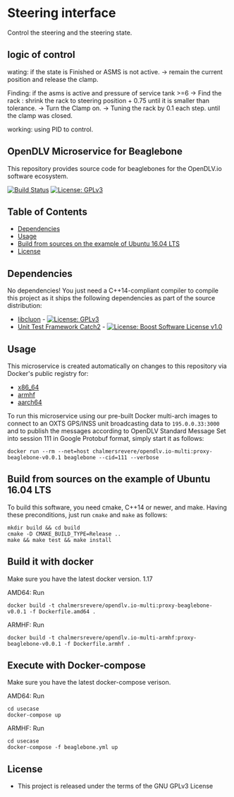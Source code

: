 # Steering interface

Control the steering and the steering state.

## logic of control

wating:
if the state is Finished or ASMS is not active. -> remain the current position and release the clamp.

Finding:
if the asms is active and pressure of service tank >=6 -> Find the rack : shrink the rack to steering position + 0.75 until it is smaller than tolerance. -> Turn the Clamp on. -> Tuning the rack by 0.1 each step. until the clamp was closed.

working:
using PID to control.


## OpenDLV Microservice for Beaglebone

This repository provides source code for beaglebones for the OpenDLV.io software ecosystem.

[![Build Status](https://travis-ci.org/chalmers-revere/opendlv.io.svg?branch=master)](https://travis-ci.org/se-research/opendlv.sensors.oxts) [![License: GPLv3](https://img.shields.io/badge/license-GPL--3-blue.svg
)](https://www.gnu.org/licenses/gpl-3.0.txt)


## Table of Contents
* [Dependencies](#dependencies)
* [Usage](#usage)
* [Build from sources on the example of Ubuntu 16.04 LTS](#build-from-sources-on-the-example-of-ubuntu-1604-lts)
* [License](#license)


## Dependencies
No dependencies! You just need a C++14-compliant compiler to compile this project as it ships the following dependencies as part of the source distribution:

* [libcluon](https://github.com/chrberger/libcluon) - [![License: GPLv3](https://img.shields.io/badge/license-GPL--3-blue.svg
)](https://www.gnu.org/licenses/gpl-3.0.txt)
* [Unit Test Framework Catch2](https://github.com/catchorg/Catch2/releases/tag/v2.1.1) - [![License: Boost Software License v1.0](https://img.shields.io/badge/License-Boost%20v1-blue.svg)](http://www.boost.org/LICENSE_1_0.txt)


## Usage
This microservice is created automatically on changes to this repository via Docker's public registry for:
* [x86_64](https://hub.docker.com/r/chalmersrevere/opendlv.io-amd64/tags/)
* [armhf](https://hub.docker.com/r/chalmersrevere/opendlv.io-armhf/tags/)
* [aarch64](https://hub.docker.com/r/chalmersrevere/opendlv.io-aarch64/tags/)

To run this microservice using our pre-built Docker multi-arch images to connect to an OXTS GPS/INSS unit broadcasting data to `195.0.0.33:3000` and to publish the messages according to OpenDLV Standard Message Set into session 111 in Google Protobuf format, simply start it as follows:
```
docker run --rm --net=host chalmersrevere/opendlv.io-multi:proxy-beaglebone-v0.0.1 beaglebone --cid=111 --verbose
```

## Build from sources on the example of Ubuntu 16.04 LTS
To build this software, you need cmake, C++14 or newer, and make. Having these
preconditions, just run `cmake` and `make` as follows:

```
mkdir build && cd build
cmake -D CMAKE_BUILD_TYPE=Release ..
make && make test && make install
```

## Build it with docker
Make sure you have the latest docker version. 1.17

AMD64:
Run
```
docker build -t chalmersrevere/opendlv.io-multi:proxy-beaglebone-v0.0.1 -f Dockerfile.amd64 .
```

ARMHF:
Run
```
docker build -t chalmersrevere/opendlv.io-multi-armhf:proxy-beaglebone-v0.0.1 -f Dockerfile.armhf .
```

## Execute with Docker-compose
Make sure you have the latest docker-compose verison.

AMD64:
Run
```
cd usecase
docker-compose up
```

ARMHF:
Run
```
cd usecase
docker-compose -f beaglebone.yml up
```


## License

* This project is released under the terms of the GNU GPLv3 License

